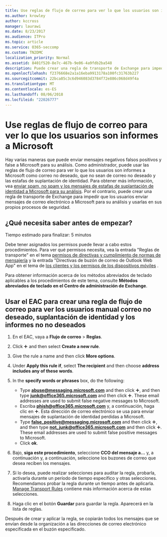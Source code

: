 ```yaml
---
title: Use reglas de flujo de correo para ver lo que los usuarios son informes a Microsoft
ms.author: krowley
author: kccross
manager: laurawi
ms.date: 8/23/2017
ms.audience: ITPro
ms.topic: article
ms.service: O365-seccomp
ms.custom: TN2DMC
localization_priority: Normal
ms.assetid: 8401f520-8e7c-467b-9e06-4a9fdb2ba548
description: Puede crear una regla de transporte de Exchange para impedir que los usuarios enviar mensajes de correo electrónico a Microsoft para su análisis y usarlas en sus propios procesos de seguridad
ms.openlocfilehash: f2376668e2a1a16eba9913178a100fc31763b227
ms.sourcegitcommit: 22bca85c3c6d946083d3784f72e886c068d49f4a
ms.translationtype: MT
ms.contentlocale: es-ES
ms.lasthandoff: 08/06/2018
ms.locfileid: "22026777"
---
```

# <a name="use-mail-flow-rules-to-see-what-your-users-are-reporting-to-microsoft"></a>Use reglas de flujo de correo para ver lo que los usuarios son informes a Microsoft

Hay varias maneras que puede enviar mensajes negativos falsos positivos y false a Microsoft para su análisis. Como administrador, puede usar las reglas de flujo de correo para ver lo que los usuarios son informes a Microsoft como correo no deseado, que no sean de correo no deseado y las estafas de suplantación de identidad. Para obtener más información, vea [enviar spam, no spam y los mensajes de estafas de suplantación de identidad a Microsoft para su análisis](submit-spam-non-spam-and-phishing-scam-messages-to-microsoft-for-analysis.md). Por el contrario, puede crear una regla de transporte de Exchange para impedir que los usuarios enviar mensajes de correo electrónico a Microsoft para su análisis y usarlas en sus propios procesos de seguridad.
  
## <a name="what-do-you-need-to-know-before-you-begin"></a>¿Qué necesita saber antes de empezar?
<a name="sectionSection0"> </a>

Tiempo estimado para finalizar: 5 minutos
  
Debe tener asignados los permisos puede llevar a cabo estos procedimientos. Para ver qué permisos necesita, vea la entrada "Reglas de transporte" en el tema [permisos de directivas y cumplimiento de normas de mensajería](http://technet.microsoft.com/library/ec4d3b9f-b85a-4cb9-95f5-6fc149c3899b.aspx) y la entrada "Directivas de buzón de correo de Outlook Web App" en el tema de [los clientes y los permisos de los dispositivos móviles](http://technet.microsoft.com/library/57eca42a-5a7f-4c65-89f0-7a84f2dbea19.aspx) . 
  
Para obtener información acerca de los métodos abreviados de teclado aplicables a los procedimientos de este tema, consulte **Métodos abreviados de teclado en el Centro de administración de Exchange**.
  
## <a name="use-the-eac-to-create-a-mail-flow-rule-to-view-users-manual-junk-phishing-and-not-junk-reports"></a>Usar el EAC para crear una regla de flujo de correo para ver los usuarios manual correo no deseado, suplantación de identidad y los informes no no deseados
<a name="sectionSection1"> </a>

1. En el EAC, vaya a **Flujo de correo** \> **Reglas**.
    
2. Click ![Agregar icono](media/ITPro-EAC-AddIcon.png) and then select **Create a new rule**.
    
3. Give the rule a name and then click **More options**.
    
4. Under **Apply this rule if**, select **The recipient** and then choose **address includes any of these words**.
    
5. In the **specify words or phrases** box, do the following: 
    - Type **abuse@messaging.microsoft.com** and then click ![Agregar icono](media/ITPro-EAC-AddIcon.png), and then type **junk@office365.microsoft.com** and then click ![Agregar icono](media/ITPro-EAC-AddIcon.png). These email addresses are used to submit false negative messages to Microsoft.
    - Escriba **phish@office365.microsoft.com** y, a continuación, haga clic en ![icono Agregar](media/ITPro-EAC-AddIcon.png). Esta dirección de correo electrónico se usa para enviar mensajes de suplantación de identidad perdidas a Microsoft.
    - Type **false_positive@messaging.microsoft.com** and then click ![Agregar icono](media/ITPro-EAC-AddIcon.png), and then type **not_junk@office365.microsoft.com** and then click ![Agregar icono](media/ITPro-EAC-AddIcon.png). These email addresses are used to submit false positive messages to Microsoft.
    - Click **ok**.
    
6. Bajo, **siga este procedimiento**, seleccione **CCO del mensaje a...** y, a continuación y, a continuación, seleccione los buzones de correo que desea reciben los mensajes. 
    
7. Si lo desea, puede realizar selecciones para auditar la regla, probarla, activarla durante un período de tiempo específico y otras selecciones. Recomendamos probar la regla durante un tiempo antes de aplicarla. [Manage Transport Rules](http://technet.microsoft.com/library/e7a81372-b6d7-4d1f-bc9e-a845a7facac2.aspx) contiene más información acerca de estas selecciones. 
    
8. Haga clic en el botón **Guardar** para guardar la regla. Aparecerá en la lista de reglas. 
    
Después de crear y aplicar la regla, se copiarán todos los mensajes que se envían desde la organización a las direcciones de correo electrónico especificada en el buzón especificado.
  

